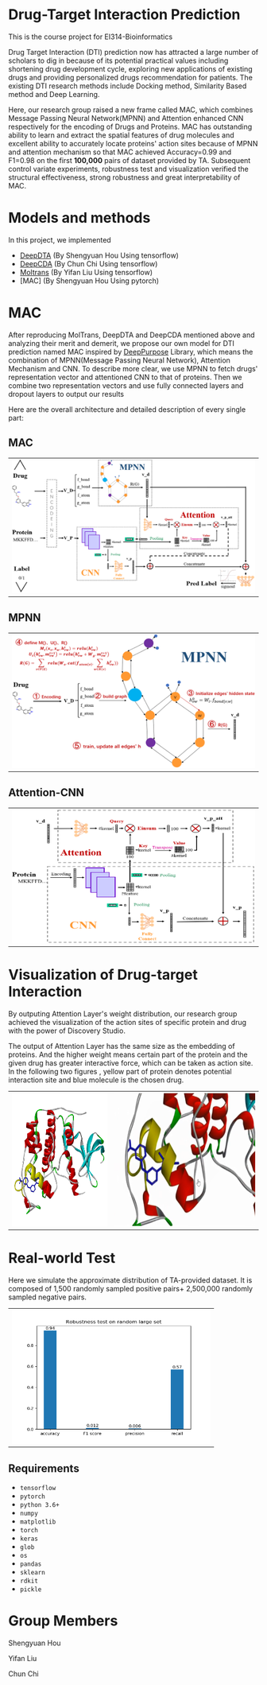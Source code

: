 # Drug-Target Interaction Prediction
This is the course project for EI314-Bioinformatics

Drug Target Interaction (DTI) prediction now has attracted a large number of scholars to dig in because of its potential practical values including shortening drug development cycle, exploring new applications of existing drugs and providing personalized drugs recommendation for patients. The existing DTI research methods include Docking method, Similarity Based method and Deep Learning. 

Here, our research group raised a new frame called MAC, which combines Message Passing Neural Network(MPNN) and Attention enhanced CNN respectively for the encoding of Drugs and Proteins. MAC has outstanding ability to learn and extract the spatial features of drug molecules and excellent ability to accurately locate proteins' action sites because of MPNN and attention mechanism so that MAC achieved Accuracy=0.99 and F1=0.98 on the first **100,000** pairs of dataset provided by TA. Subsequent control variate experiments, robustness test and visualization verified the structural effectiveness, strong robustness and great interpretability of MAC.

# Models and methods

In this project, we implemented
- [DeepDTA](https://arxiv.org/pdf/1505.04597.pdf) (By Shengyuan Hou Using tensorflow)
- [DeepCDA](https://arxiv.org/pdf/1807.10165.pdf) (By Chun Chi Using tensorflow)
- [Moltrans](https://arxiv.org/pdf/1903.02740.pdf) (By Yifan Liu Using tensorflow)
- [MAC] (By Shengyuan Hou Using pytorch)

# MAC
After reproducing MolTrans, DeepDTA and DeepCDA mentioned above and analyzing their merit and demerit, we propose our own model for DTI prediction named MAC inspired by [DeepPurpose](https://github.com/kexinhuang12345/DeepPurpose) Library, which means the combination of MPNN(Message Passing Neural Network), Attention Mechanism and CNN. To describe more clear, we use MPNN to fetch drugs' representation vector and attentioned CNN to that of proteins. Then we combine two representation vectors and use fully connected layers and dropout layers to output our results

Here are the overall architecture and detailed description of every single part:
## MAC

<table>
  <tr>
    <td><img src="img/MAC.png" width=500 height=270></td>
  </tr>
</table>

## MPNN

<table>
  <tr>
    <td><img src="img/MPNN.png" width=500 height=270></td>
  </tr>
</table>

## Attention-CNN

<table>
  <tr>
    <td><img src="img/CNN-attention.png" width=500 height=270></td>
  </tr>
</table>
 
# Visualization of Drug-target Interaction

By outputing Attention Layer's weight distribution, our research group achieved the visualization of the action sites of specific protein and drug with the power of Discovery Studio.

The output of Attention Layer has the same size as the embedding of proteins. And the higher weight means certain part of the protein and the given drug has greater interactive force, which can be taken as action site. In the following two figures , yellow part of protein denotes potential interaction site and blue molecule is the chosen drug. 

<table>
  <tr>
    <td><img src="img/global_interaction.png" width=270 height=270></td>
    <td><img src="img/local_interaction.png" width=400 height=270></td>
  </tr>
 </table>

# Real-world Test

Here we simulate the approximate distribution of TA-provided dataset. It is composed of 1,500 randomly sampled positive pairs+ 2,500,000 randomly sampled negative pairs.

<table>
  <tr>
    <td><img src="img/real-world_test.png" width=400 height=270></td>
  </tr>
</table>
 
## Requirements

- `tensorflow`
- `pytorch`
- `python 3.6+`
- `numpy`
- `matplotlib`
- `torch`
- `keras`
- `glob`
- `os`
- `pandas`
- `sklearn`
- `rdkit`
- `pickle`


# Group Members

Shengyuan Hou

Yifan Liu

Chun Chi
